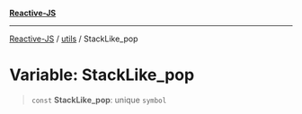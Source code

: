 [**Reactive-JS**](../../README.md)

***

[Reactive-JS](../../README.md) / [utils](../README.md) / StackLike\_pop

# Variable: StackLike\_pop

> `const` **StackLike\_pop**: unique `symbol`

